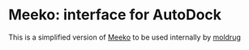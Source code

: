 # Meeko: interface for AutoDock

This is a simplified version of [Meeko](https://github.com/forlilab/Meeko) to be used internally by [moldrug](https://github.com/ale94mleon/moldrug)